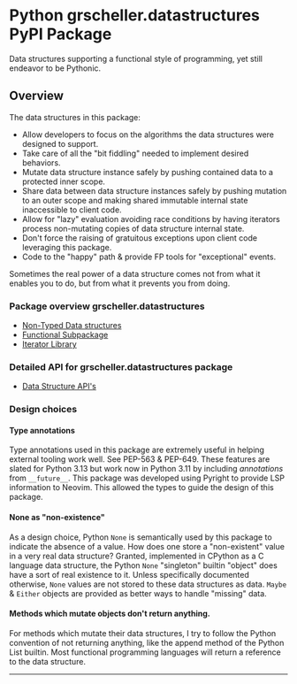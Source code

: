 # Python grscheller.datastructures PyPI Package

Data structures supporting a functional style of programming, yet still
endeavor to be Pythonic.

## Overview

The data structures in this package:

* Allow developers to focus on the algorithms the data structures were
  designed to support.
* Take care of all the "bit fiddling" needed to implement desired
  behaviors.
* Mutate data structure instance safely by pushing contained data to a
  protected inner scope. 
* Share data between data structure instances safely by pushing mutation
  to an outer scope and making shared immutable internal state
  inaccessible to client code.
* Allow for "lazy" evaluation avoiding race conditions by having
  iterators process non-mutating copies of data structure internal
  state.
* Don't force the raising of gratuitous exceptions upon client code
  leveraging this package.
* Code to the "happy" path & provide FP tools for "exceptional" events.

Sometimes the real power of a data structure comes not from what it
enables you to do, but from what it prevents you from doing.

### Package overview grscheller.datastructures

* [Non-Typed Data structures][1]
* [Functional Subpackage][2]
* [Iterator Library][3]

### Detailed API for grscheller.datastructures package

* [Data Structure API's][4]

### Design choices

#### Type annotations

Type annotations used in this package are extremely useful in helping
external tooling work well. See PEP-563 & PEP-649. These features are
slated for Python 3.13 but work now in Python 3.11 by including
*annotations* from `__future__`. This package was developed using
Pyright to provide LSP information to Neovim. This allowed the types
to guide the design of this package.

#### None as "non-existence"

As a design choice, Python `None` is semantically used by this package
to indicate the absence of a value. How does one store a "non-existent"
value in a very real data structure? Granted, implemented in CPython as
a C language data structure, the Python `None` "singleton" builtin
"object" does have a sort of real existence to it. Unless specifically
documented otherwise, `None` values are not stored to these data
structures as data. `Maybe` & `Either` objects are provided as better
ways to handle "missing" data.

#### Methods which mutate objects don't return anything.

For methods which mutate their data structures, I try to follow the
Python convention of not returning anything, like the append method of
the Python List builtin. Most functional programming languages will
return a reference to the data structure.

---

[1]: https://github.com/grscheller/datastructures/blob/main/README.d/NonTypedDatastructures.md
[2]: https://github.com/grscheller/datastructures/blob/main/README.d/FunctionalSubpackage.md
[3]: https://github.com/grscheller/datastructures/blob/main/README.d/IteratorLibraryModule.md
[4]: https://grscheller.github.io/datastructures/documentation.html
